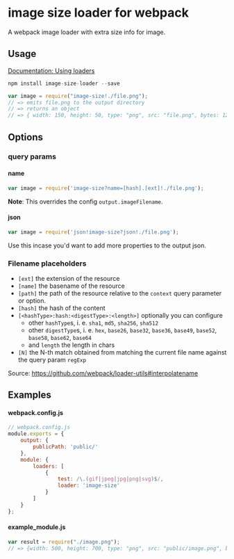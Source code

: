 # image size loader for webpack

A webpack image loader with extra size info for image.

## Usage

[Documentation: Using loaders](http://webpack.github.io/docs/using-loaders.html)

``` javascript
npm install image-size-loader --save

var image = require("image-size!./file.png");
// => emits file.png to the output directory
// => returns an object
// => { width: 150, height: 50, type: "png", src: "file.png", bytes: 1234 }
```

## Options

### query params

#### name

```js
var image = require('image-size?name=[hash].[ext]!./file.png');
```

**Note**: This overrides the config `output.imageFilename`.

#### json

```js
var image = require('json!image-size?json!./file.png');
```

Use this incase you'd want to add more properties to the output json.

### Filename placeholders

* `[ext]` the extension of the resource
* `[name]` the basename of the resource
* `[path]` the path of the resource relative to the `context` query parameter or option.
* `[hash]` the hash of the content
* `[<hashType>:hash:<digestType>:<length>]` optionally you can configure
  * other `hashType`s, i. e. `sha1`, `md5`, `sha256`, `sha512`
  * other `digestType`s, i. e. `hex`, `base26`, `base32`, `base36`, `base49`, `base52`, `base58`, `base62`, `base64`
  * and `length` the length in chars
* `[N]` the N-th match obtained from matching the current file name against the query param `regExp`

Source: https://github.com/webpack/loader-utils#interpolatename

## Examples

#### webpack.config.js

```js
// webpack.config.js
module.exports = {
    output: {
        publicPath: 'public/'
    },
    module: {
        loaders: [
            {
                test: /\.(gif|jpeg|jpg|png|svg)$/,
                loader: 'image-size'
            }
        ]
    }
};
```

#### example_module.js

``` javascript
var result = require("./image.png");
// => {width: 500, height: 700, type: "png", src: "public/image.png", bytes: 1234}
```
